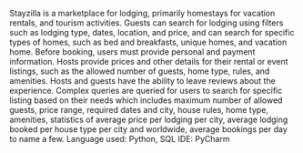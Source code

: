 Stayzilla is a marketplace for lodging, primarily homestays for vacation rentals, and tourism activities. Guests can search for lodging using filters such as lodging type, dates, location, and price, and can search for specific types of homes, such as bed and breakfasts, unique homes, and vacation home. Before booking, users must provide personal and payment information. Hosts provide prices and other details for their rental or event listings, such as the allowed number of guests, home type, rules, and amenities. Hosts and guests have the ability to leave reviews about the experience. Complex queries are queried for users to search for specific listing based on their needs which includes maximum number of allowed guests, price range, required dates and city, house rules, home type, amenities, statistics of average price per lodging per city, average lodging booked per house type per city and worldwide, average bookings per day to name a few. 
Language used: Python, SQL
IDE: PyCharm

